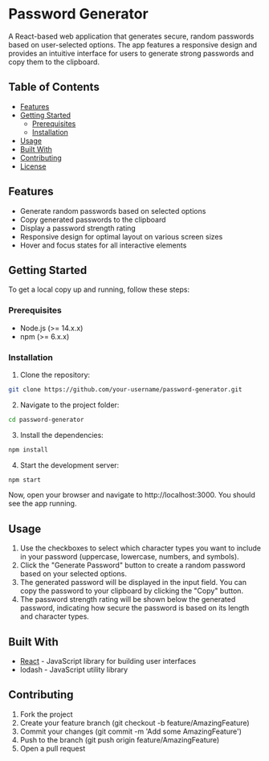 # Password Generator

A React-based web application that generates secure, random passwords based on user-selected options. The app features a responsive design and provides an intuitive interface for users to generate strong passwords and copy them to the clipboard.

## Table of Contents

- [Features](#features)
- [Getting Started](#getting-started)
  - [Prerequisites](#prerequisites)
  - [Installation](#installation)
- [Usage](#usage)
- [Built With](#built-with)
- [Contributing](#contributing)
- [License](#license)

## Features

- Generate random passwords based on selected options
- Copy generated passwords to the clipboard
- Display a password strength rating
- Responsive design for optimal layout on various screen sizes
- Hover and focus states for all interactive elements

## Getting Started

To get a local copy up and running, follow these steps:

### Prerequisites

- Node.js (>= 14.x.x)
- npm (>= 6.x.x)

### Installation

1. Clone the repository:

```bash
git clone https://github.com/your-username/password-generator.git
```

2. Navigate to the project folder:

```bash
cd password-generator
```

3. Install the dependencies:

```bash
npm install
```

4. Start the development server:

```bash
npm start
```

Now, open your browser and navigate to http://localhost:3000. You should see the app running.

## Usage 

1. Use the checkboxes to select which character types you want to include in your password (uppercase, lowercase, numbers, and symbols).
2. Click the "Generate Password" button to create a random password based on your selected options.
3. The generated password will be displayed in the input field. You can copy the password to your clipboard by clicking the "Copy" button.
4. The password strength rating will be shown below the generated password, indicating how secure the password is based on its length and character types.

## Built With

- [React](https://reactjs.org/) - JavaScript library for building user interfaces
- lodash - JavaScript utility library

## Contributing

1. Fork the project
2. Create your feature branch (git checkout -b feature/AmazingFeature)
3. Commit your changes (git commit -m 'Add some AmazingFeature')
4. Push to the branch (git push origin feature/AmazingFeature)
5. Open a pull request